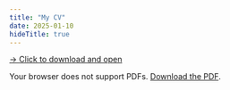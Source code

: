 ```yaml
---
title: "My CV"
date: 2025-01-10
hideTitle: true
---
```


<a href="/pdfs/cv.pdf" download style="text-decoration: underline;"> -> Click to download and open</a>

<object data="/pdfs/cv.pdf" type="application/pdf" width="100%" height="1080px">
    <p>Your browser does not support PDFs. <a href="/assets/cv.pdf">Download the PDF</a>.</p>
</object>

